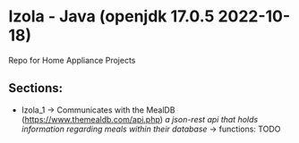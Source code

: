 # Izola - Java (openjdk 17.0.5 2022-10-18)
Repo for Home Appliance Projects
## Sections:
- Izola_1
-> Communicates with the MealDB (https://www.themealdb.com/api.php) *a json-rest api that holds information regarding meals within their database* 
-> functions: TODO

